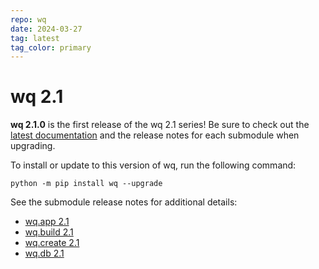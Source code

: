 ```yaml
---
repo: wq
date: 2024-03-27
tag: latest
tag_color: primary
---
```


# wq 2.1

**wq 2.1.0** is the first release of the wq 2.1 series!  Be sure to check out the [latest documentation](../index.md) and the release notes for each submodule when upgrading.

To install or update to this version of wq, run the following command:
```
python -m pip install wq --upgrade
```

See the submodule release notes for additional details:
- [wq.app 2.1](./wq.app-2.1.0.md)
- [wq.build 2.1](./wq.build-2.1.0.md)
- [wq.create 2.1](./wq.create-2.1.0.md)
- [wq.db 2.1](./wq.db-2.1.0.md)
